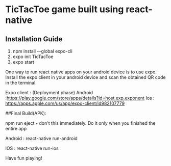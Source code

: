 # TicTacToe game built using react-native

## Installation Guide

1.	npm install --global expo-cli
2.	expo init TicTacToe
3.	expo start

One way to run react native apps on your android device is to use expo. Install the expo client in your android device and scan the obtained QR code in the terminal.

Expo client : (Deployment phase)
	Android :https://play.google.com/store/apps/details?id=host.exp.exponent 
	Ios : https://apps.apple.com/us/app/expo-client/id982107779 

##Final Build(APK):

npm run eject - don't this immediately. Do it only when you finished the entire app

Android : react-native run-android

IOS : react-native run-ios

Have fun playing!




